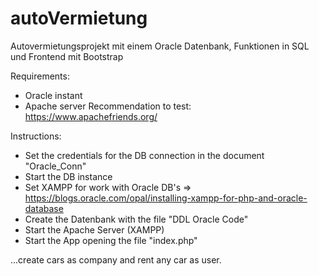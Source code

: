 # autoVermietung
Autovermietungsprojekt mit einem Oracle Datenbank, Funktionen in SQL und Frontend mit Bootstrap

Requirements:
- Oracle instant 
- Apache server
  Recommendation to test: https://www.apachefriends.org/

Instructions:
- Set the credentials for the DB connection in the document "Oracle_Conn"
- Start the DB instance
- Set XAMPP for work with Oracle DB's => https://blogs.oracle.com/opal/installing-xampp-for-php-and-oracle-database
- Create the Datenbank with the file "DDL Oracle Code"
- Start the Apache Server (XAMPP)
- Start the App opening the file "index.php"

...create cars as company and rent any car as user.
